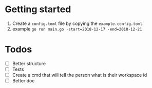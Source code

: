 # Getting started

1. Create a `config.toml` file by copying the `example.config.toml`.
2. example `go run main.go -start=2018-12-17 -end=2018-12-21`

# Todos

- [ ] Better structure
- [ ] Tests
- [ ] Create a cmd that will tell the person what is their workspace id
- [ ] Better doc